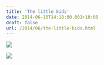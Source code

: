 ```yaml
---
title: 'The little kids'
date: 2014-06-10T14:18:00.001+10:00
draft: false
url: /2014/06/the-little-kids.html
---
```


  

[![](https://lh3.googleusercontent.com/-lYCY7rasDhE/U5aG-eqXXmI/AAAAAAAAAV8/40dcXR_71RY/s640/blogger-image-1225067642.jpg)](https://lh3.googleusercontent.com/-lYCY7rasDhE/U5aG-eqXXmI/AAAAAAAAAV8/40dcXR_71RY/s640/blogger-image-1225067642.jpg)

  

[![](https://lh3.googleusercontent.com/-tU6WXujYzjs/U5aG8oxySoI/AAAAAAAAAV0/lkG0t6WV1WM/s640/blogger-image--1183006058.jpg)](https://lh3.googleusercontent.com/-tU6WXujYzjs/U5aG8oxySoI/AAAAAAAAAV0/lkG0t6WV1WM/s640/blogger-image--1183006058.jpg)